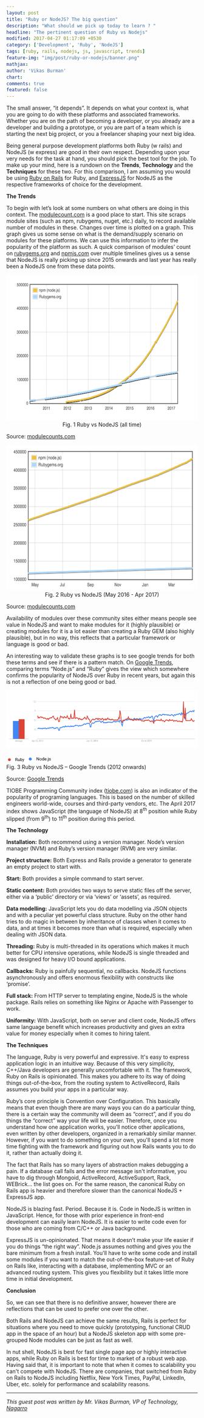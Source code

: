 ```yaml
---
layout: post
title: "Ruby or NodeJS? The big question"
description: "What should we pick up today to learn ? "
headline: "The pertinent question of Ruby vs Nodejs"
modified: 2017-04-27 01:17:09 +0530
category: ['Development', 'Ruby', 'NodeJS']
tags: [ruby, rails, nodejs, js, javascript, trends]
feature-img: "img/post/ruby-or-nodejs/banner.png"
mathjax:
author: 'Vikas Burman'
chart: 
comments: true
featured: false
---
```

The small answer, “it depends”. It depends on what your context is, what
you are going to do with these platforms and associated frameworks.
Whether you are on the path of becoming a developer, or you already are
a developer and building a prototype, or you are part of a team which is
starting the next big project, or you a freelancer shaping your next big
idea.

Being general purpose development platforms both Ruby (w rails) and
NodeJS (w express) are good in their own respect. Depending upon your
very needs for the task at hand, you should pick the best tool for the
job. To make up your mind, here is a rundown on the **Trends**,
**Technology** and the **Techniques** for these two. For this
comparison, I am assuming you would be using [Ruby on
Rails](http://rubyonrails.org/) for Ruby, and
[ExpressJS](https://expressjs.com/) for NodeJS as the respective
frameworks of choice for the development.

**The Trends**

To begin with let’s look at some numbers on what others are doing in
this context. The [modulecount.com](http://www.modulecounts.com/) is a
good place to start. This site scraps module sites (such as npm,
rubygems, nuget, etc.) daily, to record available number of modules in
these. Changes over time is plotted on a graph. This graph gives us some
sense on what is the demand/supply scenario on modules for these
platforms. We can use this information to infer the popularity of the
platform as such. A quick comparison of modules’ count on
[rubygems.org](https://rubygems.org/) and
[npmjs.com](https://www.npmjs.com/) over multiple timelines gives us a
sense that NodeJS is really picking up since 2015 onwards and last year
has really been a NodeJS one from these data points.

<p style="text-align: center;" align="center">
<img src="/img/post/ruby-or-nodejs/node-ruby-modules.png" width="601" height="382" />
<br>
Fig. 1 Ruby vs NodeJS (all time)
</p>

Source: [modulecounts.com](http://www.modulecounts.com/)

<p style="text-align: center;" align="center">
<img src="/img/post/ruby-or-nodejs/image1.png" width="601" height="382" />
<br>
Fig. 2 Ruby vs NodeJS (May 2016 - Apr 2017)
</p>

Source: [modulecounts.com](http://www.modulecounts.com/)

Availability of modules over these community sites either means people
see value in NodeJS and want to make modules for it (highly plausible)
or creating modules for it is a lot easier than creating a Ruby GEM
(also highly plausible), but in no way, this reflects that a particular
framework or language is good or bad.

An interesting way to validate these graphs is to see google trends for
both these terms and see if there is a pattern match. On [Google
Trends](https://trends.google.com/trends/), comparing terms “Node.js”
and “Ruby” gives the view which somewhere confirms the popularity of
NodeJS over Ruby in recent years, but again this is not a reflection of
one being good or bad.

<p style="text-align: center;" align="center">
<img src="/img/post/ruby-or-nodejs/image2.png" width="601" height="151" />

<img src="/img/post/ruby-or-nodejs/image3.png" width="53" height="17" /><img src="/img/post/ruby-or-nodejs/image4.png" width="72" height="22" />
<br>
Fig. 3 Ruby vs NodeJS – Google Trends (2012 onwards)
</p>

Source: [Google Trends](https://trends.google.com/trends/)

TIOBE Programming Community index
([tiobe.com](https://www.tiobe.com/tiobe-index/)) is also an indicator
of the popularity of programing languages. This is based on the number
of skilled engineers world-wide, courses and third-party vendors, etc.
The April 2017 index shows JavaScript (the language of NodeJS) at
8<sup>th</sup> position while Ruby slipped (from 9<sup>th</sup>) to
11<sup>th</sup> position during this period.

**The Technology**

**Installation:** Both recommend using a version manager. Node’s version
manager (NVM) and Ruby’s version manager (RVM) are very similar.

**Project structure:** Both Express and Rails provide a generator to
generate an empty project to start with.

**Start:** Both provides a simple command to start server.

**Static content:** Both provides two ways to serve static files off the
server, either via a ‘public’ directory or via ‘views’ or ‘assets’, as
required.

**Data modelling:** JavaScript lets you do data modelling via JSON
objects and with a peculiar yet powerful class structure. Ruby on the
other hand tries to do magic in between by inheritance of classes when
it comes to data, and at times it becomes more than what is required,
especially when dealing with JSON data.

**Threading:** Ruby is multi-threaded in its operations which makes it
much better for CPU intensive operations, while NodeJS is single
threaded and was designed for heavy I/O bound applications.

**Callbacks:** Ruby is painfully sequential, no callbacks. NodeJS
functions asynchronously and offers enormous flexibility with constructs
like ‘promise’.

**Full stack:** From HTTP server to templating engine, NodeJS is the
whole package. Rails relies on something like Nginx or Apache with
Passenger to work.

**Uniformity:** With JavaScript, both on server and client code, NodeJS
offers same language benefit which increases productivity and gives an
extra value for money especially when it comes to hiring talent.

**The Techniques**

The language, Ruby is very powerful and expressive. It's easy to express
application logic in an intuitive way. Because of this very simplicity,
C++/Java developers are generally uncomfortable with it. The framework,
Ruby on Rails is opinionated. This makes you adhere to its way of doing
things out-of-the-box, from the routing system to ActiveRecord, Rails
assumes you build your apps in a particular way.

Ruby’s core principle is Convention over Configuration. This basically
means that even though there are many ways you can do a particular
thing, there is a certain way the community will deem as “correct”, and
if you do things the “correct” way your life will be easier. Therefore,
once you understand how one application works, you’ll notice other
applications, even written by other developers, organized in a
remarkably similar manner. However, if you want to do something on your
own, you'll spend a lot more time fighting with the framework and
figuring out how Rails wants you to do it, rather than actually doing
it.

The fact that Rails has so many layers of abstraction makes debugging a
pain. If a database call fails and the error message isn't informative,
you have to dig through Mongoid, ActiveRecord, ActiveSupport, Rack,
WEBrick... the list goes on. For the same reason, the canonical Ruby on
Rails app is heavier and therefore slower than the canonical NodeJS +
ExpressJS app.

NodeJS is blazing fast. Period. Because it is. Code in NodeJS is written
in JavaScript. Hence, for those with prior experience in front-end
development can easily learn NodeJS. It is easier to write code even for
those who are coming from C/C++ or Java background.

ExpressJS is un-opinionated. That means it doesn’t make your life easier
if you do things “the right way”. Node.js assumes nothing and gives you
the bare minimum from a fresh install. You'll have to write some code
and install some modules if you want to match the out-of-the-box
feature-set of Ruby on Rails like, interacting with a database,
implementing MVC or an advanced routing system. This gives you
flexibility but it takes little more time in initial development.

**Conclusion**

So, we can see that there is no definitive answer, however there are
reflections that can be used to prefer one over the other.

Both Rails and NodeJS can achieve the same results, Rails is perfect for
situations where you need to move quickly (prototyping, functional CRUD
app in the space of an hour) but a NodeJS skeleton app with some
pre-grouped Node modules can be just as fast as well.

In nut shell, NodeJS is best for fast single page app or highly
interactive apps, while Ruby on Rails is best for time to market of a
robust web app. Having said that, it is important to note that when it
comes to scalability you can't compete with NodeJS. There are companies,
that switched from Ruby on Rails to NodeJS including Netflix, New York
Times, PayPal, LinkedIn, Uber, etc. solely for performance and
scalability reasons.

----
_This guest post was written by Mr. Vikas Burman, VP of Technology, [Nagarro](http://nagarro.com)_

